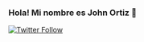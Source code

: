 ### Hola! Mi nombre es John Ortiz 👋
[![Twitter Follow](https://img.shields.io/twitter/url?url=https%3A%2F%2Fx.com%2FJohnO1803)](https://twitter.com/JohnO1803)
<!--
**johnortiz18/johnortiz18** is a ✨ _special_ ✨ repository because its `README.md` (this file) appears on your GitHub profile.
 Mis redes


##[![Twitter Follow](https://img.shields.io/twitter/url?url=https%3A%2F%2Fx.com%2FJohnO1803)](https://twitter.com/JohnO1803)

Here are some ideas to get you started:

- 🔭 I’m currently working on ...
- 🌱 I’m currently learning ...
- 👯 I’m looking to collaborate on ...
- 🤔 I’m looking for help with ...
- 💬 Ask me about ...
- 📫 How to reach me: ...
- 😄 Pronouns: ...
- ⚡ Fun fact: ...
-->
